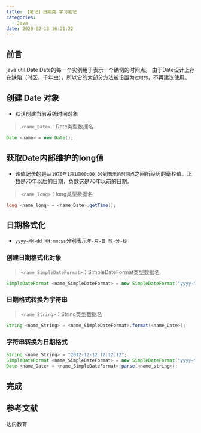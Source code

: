 ```yaml
---
title: 【笔记】日期类 学习笔记
categories:
  - Java
date: 2020-02-13 16:21:22
---
```


## 前言

java.util.Date
Date的每一个实例用于表示一个确切的时间点。
由于Date设计上存在缺陷（时区，千年虫），所以它的大部分方法被设置为`过时的`，不再建议使用。

<!-- more -->

## 创建 Date 对象

- 默认创建当前系统时间对象

> `<name_Date>`：Date类型数据名

``` java
Date <name> = new Date();
```

## 获取Date内部维护的long值

- 该值记录的是从`1970年1月1日00:00:00`到`表示的时间点`之间所经历的毫秒值。正数是70年以后的日期，负数这是70年以前的日期。

> `<name_long>`：long类型数据名

``` java
long <name_long> = <name_Date>.getTime();
```

## 日期格式化

- `yyyy-MM-dd HH:mm:ss`分别表示`年-月-日 时-分-秒`

### 创建日期格式化对象

> `<name_SimpleDateFormat>`：SimpleDateFormat类型数据名

``` java
SimpleDateFormat <name_SimpleDateFormat> = new SimpleDateFormat("yyyy-MM-dd HH:mm:ss");
```

### 日期格式转换为字符串

> `<name_String>`：String类型数据名

``` java
String <name_String> = <name_SimpleDateFormat>.format(<name_Date>);
```

### 字符串转换为日期格式

``` java
String <name_String> = "2012-12-12 12:12:12";
SimpleDateFormat <name_SimpleDateFormat> = new SimpleDateFormat("yyyy-MM-dd HH:mm:ss");
Date <name_Date> = <name_SimpleDateFormat>.parse(<name_string>);
```

## 完成

## 参考文献

达内教育

